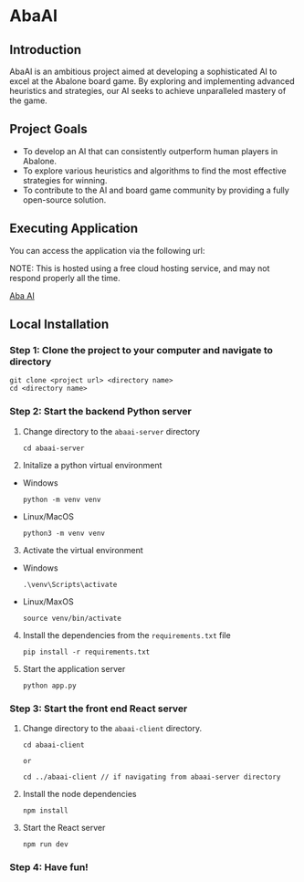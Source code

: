 # AbaAI

## Introduction
AbaAI is an ambitious project aimed at developing a sophisticated AI to excel at the Abalone board game. By exploring and implementing advanced heuristics and strategies, our AI seeks to achieve unparalleled mastery of the game.

## Project Goals
- To develop an AI that can consistently outperform human players in Abalone.
- To explore various heuristics and algorithms to find the most effective strategies for winning.
- To contribute to the AI and board game community by providing a fully open-source solution.

## Executing Application
You can access the application via the following url:

NOTE: This is hosted using a free cloud hosting service, and may not respond properly all the time.

[Aba AI](https://aba-ai.vercel.app/)

## Local Installation

### Step 1: Clone the project to your computer and navigate to directory

```
git clone <project url> <directory name>
cd <directory name>
```

### Step 2: Start the backend Python server
1. Change directory to the `abaai-server` directory
    ```
    cd abaai-server
    ```

2. Initalize a python virtual environment
- Windows
    ```
    python -m venv venv
    ```
- Linux/MacOS
    ```
    python3 -m venv venv
    ```

3. Activate the virtual environment
- Windows
    ```
    .\venv\Scripts\activate
    ```
- Linux/MaxOS
    ```
    source venv/bin/activate
    ```

4. Install the dependencies from the `requirements.txt` file
    ```
    pip install -r requirements.txt
    ```

5. Start the application server
    ```
    python app.py
    ```

### Step 3: Start the front end React server
1. Change directory to the `abaai-client` directory.
    ```
    cd abaai-client
    
    or
    
    cd ../abaai-client // if navigating from abaai-server directory
    ```
2. Install the node dependencies
    ```
    npm install
    ```
3. Start the React server
    ```
    npm run dev
    ```

### Step 4: Have fun!
